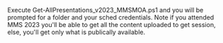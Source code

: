 Execute Get-AllPresentations_v2023_MMSMOA.ps1 and you will be prompted for a folder and your sched credentials. Note if you attended MMS 2023 you'll be able to get all the content uploaded to get session, else, you'll get only what is publically available.
